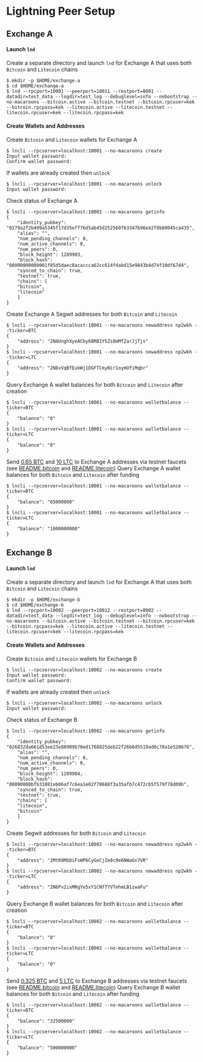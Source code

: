 # Lightning Peer Setup

## Exchange A

#### Launch `lnd`
Create a separate directory and launch `lnd` for Exchange A that uses both `Bitcoin` and `Litecoin` chains
```shell
$ mkdir -p $HOME/exchange-a
$ cd $HOME/exchange-a
$ lnd --rpcport=10001 --peerport=10011 --restport=8001 --datadir=test_data --logdir=test_log --debuglevel=info --nobootstrap --no-macaroons --bitcoin.active --bitcoin.testnet --bitcoin.rpcuser=kek --bitcoin.rpcpass=kek --litecoin.active --litecoin.testnet --litecoin.rpcuser=kek --litecoin.rpcpass=kek
```

#### Create Wallets and Addresses
Create `Bitcoin` and `Litecoin` wallets for Exchange A
```shell
$ lncli --rpcserver=localhost:10001 --no-macaroons create
Input wallet password:
Confirm wallet password:
```

If wallets are already created then `unlock`
```shell
$ lncli --rpcserver=localhost:10001 --no-macaroons unlock
Input wallet password:
```

Check status of Exchange A
```shell
$ lncli --rpcserver=localhost:10001 --no-macaroons getinfo
{
    "identity_pubkey": "0279a2f2b499a5345f17d35eff76d5ab45d252560f63347b96e42f8b80045ca435",
    "alias": "",
    "num_pending_channels": 0,
    "num_active_channels": 0,
    "num_peers": 0,
    "block_height": 1289903,
    "block_hash": "00000000000001f85d5daec8acaccca62cc614f4abd15e9843b4d74f10df67d4",
    "synced_to_chain": true,
    "testnet": true,
    "chains": [
	"bitcoin",
	"litecoin"
    ]
}
```

Create Exchange A Segwit addresses for both `Bitcoin` and `Litecoin`
```shell
$ lncli --rpcserver=localhost:10001 --no-macaroons newaddress np2wkh --ticker=BTC
{
    "address": "2N4UnghXyeACby68RB1Y5Zs8mMfZarJjTjs"
}
$ lncli --rpcserver=localhost:10001 --no-macaroons newaddress np2wkh --ticker=LTC
{
    "address": "2N8xVqBfEukWj1DGFTCmyNir1oymUfiMqbr"
}
```

Query Exchange A wallet balances for both `Bitcoin` and `Litecoin` after creation
```shell
$ lncli --rpcserver=localhost:10001 --no-macaroons walletbalance --ticker=BTC
{
    "balance": "0"
}
$ lncli --rpcserver=localhost:10001 --no-macaroons walletbalance --ticker=LTC
{
    "balance": "0"
}
```

Send [0.65 BTC](https://testnet.blockchain.info/tx/3be0f3dec739aa3dd93ebf36ed8a17f3040101933b319d7f97ceeca8268681d2) and [10 LTC](https://chain.so/tx/LTCTEST/5b05f3ac3ebef9e02aa2a036383212df62709ee9c2fc7a0b09ed77e1dd5043c9) to Exchange A addresses via testnet faucets (see [README.bitcoin](README.bitcoin.md/#bitcoin-testnet-faucet) and [README.litecoin](README.litecoin.md/#litecoin-testnet-faucet))
Query Exchange A wallet balances for both `Bitcoin` and `Litecoin` after funding
```shell
$ lncli --rpcserver=localhost:10001 --no-macaroons walletbalance --ticker=BTC
{
    "balance": "65000000"
}
$ lncli --rpcserver=localhost:10001 --no-macaroons walletbalance --ticker=LTC
{
    "balance": "1000000000"
}
```



## Exchange B

#### Launch `lnd`
Create a separate directory and launch `lnd` for Exchange A that uses both `Bitcoin` and `Litecoin` chains
```shell
$ mkdir -p $HOME/exchange-b
$ cd $HOME/exchange-b
$ lnd --rpcport=10002 --peerport=10012 --restport=8002 --datadir=test_data --logdir=test_log --debuglevel=info --nobootstrap --no-macaroons --bitcoin.active --bitcoin.testnet --bitcoin.rpcuser=kek --bitcoin.rpcpass=kek --litecoin.active --litecoin.testnet --litecoin.rpcuser=kek --litecoin.rpcpass=kek
```

#### Create Wallets and Addresses
Create `Bitcoin` and `Litecoin` wallets for Exchange B
```shell
$ lncli --rpcserver=localhost:10002 --no-macaroons create
Input wallet password:
Confirm wallet password:
```

If wallets are already created then `unlock`
```shell
$ lncli --rpcserver=localhost:10002 --no-macaroons unlock
Input wallet password:
```

Check status of Exchange B
```shell
$ lncli --rpcserver=localhost:10002 --no-macaroons getinfo
{
    "identity_pubkey": "026832da661d53ee23e88909b70ed1768825deb22f26b0d5519ad0c78a1e528676",
    "alias": "",
    "num_pending_channels": 0,
    "num_active_channels": 0,
    "num_peers": 0,
    "block_height": 1289904,
    "block_hash": "00000000bfb31081eb06af7c6ea1e02f70688f3a35afb7c472cb5f579f78d09b",
    "synced_to_chain": true,
    "testnet": true,
    "chains": [
	"litecoin",
	"bitcoin"
    ]
}
```

Create Segwit addresses for both `Bitcoin` and `Litecoin`
```shell
$ lncli --rpcserver=localhost:10002 --no-macaroons newaddress np2wkh --ticker=BTC
{
    "address": "2MtR8MbDiFsWP6CyGoCjZe8c9e6NWaGn7VR"
}
$ lncli --rpcserver=localhost:10002 --no-macaroons newaddress np2wkh --ticker=LTC
{
    "address": "2N6Pv2ixMRgYe5xY1CNfTYVTehmLB1zwaFu"
}
```

Query Exchange B wallet balances for both `Bitcoin` and `Litecoin` after creation
```shell
$ lncli --rpcserver=localhost:10002 --no-macaroons walletbalance --ticker=BTC
{
    "balance": "0"
}
$ lncli --rpcserver=localhost:10002 --no-macaroons walletbalance --ticker=LTC
{
    "balance": "0"
}
```

Send [0.325 BTC](https://testnet.blockchain.info/tx/b8307069de984b143cbd4539c325de7640ba55d9f381db7f8857cd50b4fa4393) and [5 LTC](https://chain.so/tx/LTCTEST/e5e045aa9cacee5dff539cea65b76e374f4abfec9e515826e6dc6e96467d516b) to Exchange B addresses via testnet faucets (see [README.bitcoin](README.bitcoin.md/#bitcoin-testnet-faucet) and [README.litecoin](README.litecoin.md/#litecoin-testnet-faucet))
Query Exchange B wallet balances for both `Bitcoin` and `Litecoin` after funding
```shell
$ lncli --rpcserver=localhost:10002 --no-macaroons walletbalance --ticker=BTC
{
    "balance": "32500000"
}
$ lncli --rpcserver=localhost:10002 --no-macaroons walletbalance --ticker=LTC
{
    "balance": "500000000"
}
```
